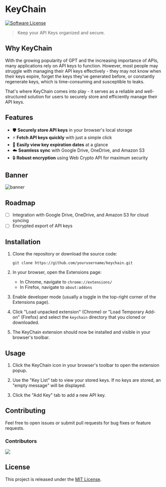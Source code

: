 # KeyChain
[![Software License](https://img.shields.io/badge/license-MIT-brightgreen.svg)](LICENSE)

> Keep your API Keys organized and secure.

## Why KeyChain
With the growing popularity of GPT and the increasing importance of APIs, many applications rely on API keys to function. However, most people may struggle with managing their API keys effectively - they may not know when their keys expire, forget the keys they've generated before, or constantly regenerate keys, which is time-consuming and susceptible to leaks.

That's where KeyChain comes into play - it serves as a reliable and well-structured solution for users to securely store and efficiently manage their API keys.
## Features

- 🛡️ **Securely store API keys** in your browser's local storage
- ⚡ **Fetch API keys quickly** with just a simple click
- 📅 **Easily view key expiration dates** at a glance
- ☁️ **Seamless sync** with Google Drive, OneDrive, and Amazon S3
- 🔒 **Robust encryption** using Web Crypto API for maximum security

## Banner
<img src="https://github.com/jwjoel/KeyChain/blob/main/assets/banner.png" alt="banner"/>

## Roadmap

- [ ] Integration with Google Drive, OneDrive, and Amazon S3 for cloud syncing
- [ ] Encrypted export of API keys

## Installation

1. Clone the repository or download the source code:

   ```
   git clone https://github.com/yourusername/keychain.git
   ```

2. In your browser, open the Extensions page:

   - In Chrome, navigate to `chrome://extensions/`
   - In Firefox, navigate to `about:addons`

3. Enable developer mode (usually a toggle in the top-right corner of the Extensions page).

4. Click "Load unpacked extension" (Chrome) or "Load Temporary Add-on" (Firefox) and select the `keychain` directory that you cloned or downloaded.

5. The KeyChain extension should now be installed and visible in your browser's toolbar.

## Usage

1. Click the KeyChain icon in your browser's toolbar to open the extension popup.

2. Use the "Key List" tab to view your stored keys. If no keys are stored, an "empty message" will be displayed.

3. Click the "Add Key" tab to add a new API key.

## Contributing

Feel free to open issues or submit pull requests for bug fixes or feature requests.

### Contributors
<a href="https://github.com/jwjoel/KeyChain/graphs/contributors">
<img src="https://contrib.rocks/image?repo=jwjoel/KeyChain" />
</a>

## License

This project is released under the [MIT License](https://opensource.org/licenses/MIT).

